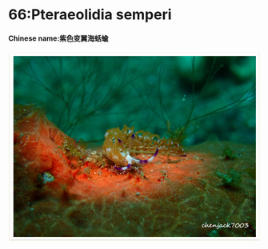 # 66:Pteraeolidia semperi

#### Chinese name:紫色变翼海蛞蝓

![](../../.gitbook/assets/pteraeolidia-semperi.jpg)

